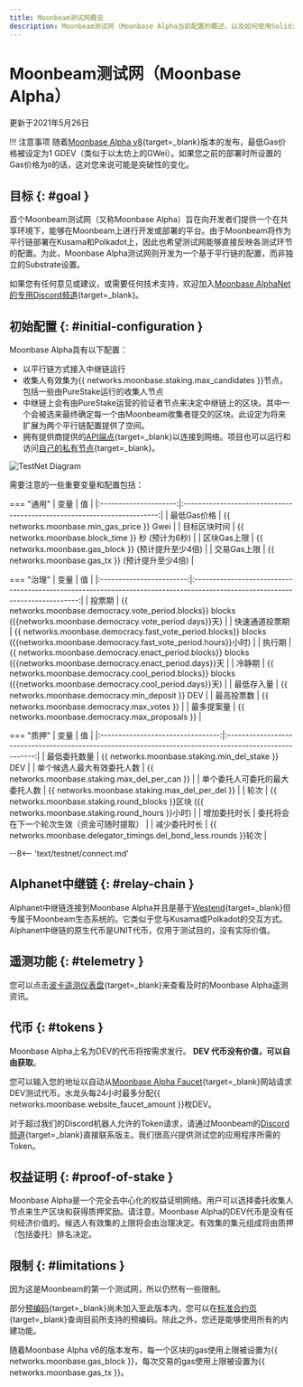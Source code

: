 ```yaml
---
title: Moonbeam测试网概览
description: Moonbeam测试网（Moonbase Alpha当前配置的概述，以及如何使用Solidity开始在其上进行开发。
---
```


# Moonbeam测试网（Moonbase Alpha）

更新于2021年5月26日

!!! 注意事项 
    随着[Moonbase Alpha v8](https://github.com/PureStake/moonbeam/releases/tag/v0.8.0){target=_blank}版本的发布，最低Gas价格被设定为1 GDEV（类似于以太坊上的GWei）。如果您之前的部署时所设置的Gas价格为`0`的话，这对您来说可能是突破性的变化。

## 目标 {: #goal } 

首个Moonbeam测试网（又称Moonbase Alpha）旨在向开发者们提供一个在共享环境下，能够在Moonbeam上进行开发或部署的平台。由于Moonbeam将作为平行链部署在Kusama和Polkadot上，因此也希望测试网能够直接反映各测试环节的配置。为此，Moonbase Alpha测试网则开发为一个基于平行链的配置，而非独立的Substrate设置。

如果您有任何意见或建议，或需要任何技术支持，欢迎加入[Moonbase AlphaNet的专用Discord频道](https://discord.gg/PfpUATX){target=_blank}。

## 初始配置 {: #initial-configuration } 

Moonbase Alpha具有以下配置：

 - 以平行链方式接入中继链运行
 - 收集人有效集为{{ networks.moonbase.staking.max_candidates }}节点，包括一些由PureStake运行的收集人节点
 - 中继链上会有由PureStake运营的验证者节点来决定中继链上的区块。其中一个会被选来最终确定每一个由Moonbeam收集者提交的区块。此设定为将来扩展为两个平行链配置提供了空间。
 - 拥有提供商提供的[API端点](/builders/get-started/endpoints/){target=_blank}以连接到网络。项目也可以运行和访问[自己的私有节点](/node-operators/networks/run-a-node/){target=_blank}。

![TestNet Diagram](/images/learn/platform/networks/moonbase-diagram.png)

需要注意的一些重要变量和配置包括：

=== "通用"
    |       变量        |                                  值                                  |
    |:---------------------:|:-----------------------------------------------------------------------:|
    |   最低Gas价格   |               {{ networks.moonbase.min_gas_price }} Gwei                |
    |   目标区块时间   |  {{ networks.moonbase.block_time }} 秒 (预计为6秒)  |
    |    区块Gas上限    | {{ networks.moonbase.gas_block }} (预计提升至少4倍) |
    | 交易Gas上限 |  {{ networks.moonbase.gas_tx }} (预计提升至少4倍)   |

=== "治理"
    |         变量         |                                                            值                                                             |
    |:------------------------:|:----------------------------------------------------------------------------------------------------------------------------:|
    |      投票期       |      {{ networks.moonbase.democracy.vote_period.blocks}} blocks ({{networks.moonbase.democracy.vote_period.days}}天)      |
    | 快速通道投票期 | {{ networks.moonbase.democracy.fast_vote_period.blocks}} blocks ({{networks.moonbase.democracy.fast_vote_period.hours}}小时) |
    |     执行期     |     {{ networks.moonbase.democracy.enact_period.blocks}} blocks ({{networks.moonbase.democracy.enact_period.days}}天      |
    |     冷静期      |      {{ networks.moonbase.democracy.cool_period.blocks}} blocks ({{networks.moonbase.democracy.cool_period.days}}天)      |
    |     最低存入量      |                                      {{ networks.moonbase.democracy.min_deposit }} DEV                                       |
    |      最高投票数       |                                         {{ networks.moonbase.democracy.max_votes }}                                          |
    |    最多提案量     |                                       {{ networks.moonbase.democracy.max_proposals }}                                        |

=== "质押"
    |             变量              |                                                  值                                                  |
    |:---------------------------------:|:-------------------------------------------------------------------------------------------------------:|
    |     最低委托数量      |                            {{ networks.moonbase.staking.min_del_stake }} DEV                            |
    | 单个候选人最大有效委托人数 |                             {{ networks.moonbase.staking.max_del_per_can }}                             |
    |  单个委托人可委托的最大委托人数  |                             {{ networks.moonbase.staking.max_del_per_del }}                             |
    |               轮次               | {{ networks.moonbase.staking.round_blocks }}区块 ({{ networks.moonbase.staking.round_hours }}小时) |
    |           增加委托时长           |               委托将会在下一个轮次生效（资金可随时提取）               |
    |          减少委托时长          |                  {{ networks.moonbase.delegator_timings.del_bond_less.rounds }}轮次                 |

--8<-- 'text/testnet/connect.md'

## Alphanet中继链 {: #relay-chain }

Alphanet中继链连接到Moonbase Alpha并且是基于[Westend](https://polkadot.network/blog/westend-introducing-a-new-testnet-for-polkadot-and-kusama/){target=_blank}但专属于Moonbeam生态系统的。它类似于您与Kusama或Polkadot的交互方式。 Alphanet中继链的原生代币是UNIT代币，仅用于测试目的，没有实际价值。

## 遥测功能 {: #telemetry } 

您可以点击[波卡遥测仪表盘](https://telemetry.polkadot.io/#list/0x91bc6e169807aaa54802737e1c504b2577d4fafedd5a02c10293b1cd60e39527){target=_blank}来查看及时的Moonbase Alpha遥测资讯。

## 代币 {: #tokens } 

Moonbase Alpha上名为DEV的代币将按需求发行。 **DEV 代币没有价值，可以自由获取**。

您可以输入您的地址以自动从[Moonbase Alpha Faucet](https://faucet.moonbeam.network/){target=_blank}网站请求DEV测试代币。水龙头每24小时最多分配{{ networks.moonbase.website_faucet_amount }}枚DEV。

对于超过我们的Discord机器人允许的Token请求，请通过Moonbeam的[Discord频道](https://discord.gg/PfpUATX){target=_blank}直接联系版主。我们很高兴提供测试您的应用程序所需的Token。

## 权益证明 {: #proof-of-stake } 

Moonbase Alpha是一个完全去中心化的权益证明网络。用户可以选择委托收集人节点来生产区块和获得质押奖励。请注意，Moonbase Alpha的DEV代币是没有任何经济价值的。候选人有效集的上限将会由治理决定。有效集的集元组成将由质押（包括委托）排名决定。

## 限制 {: #limitations } 

因为这是Moonbeam的第一个测试网，所以仍然有一些限制。

部分[预编码](https://docs.klaytn.com/smart-contract/precompiled-contracts){target=_blank}尚未加入至此版本内，您可以在[标准合约页](/builders/build/canonical-contracts/precompiles/){target=_blank}查询目前所支持的预编码。除此之外，您还是能够使用所有的内建功能。

随着Moonbase Alpha v6的版本发布，每一个区块的gas使用上限被设置为{{ networks.moonbase.gas_block }}，每次交易的gas使用上限被设置为{{ networks.moonbase.gas_tx }}。
